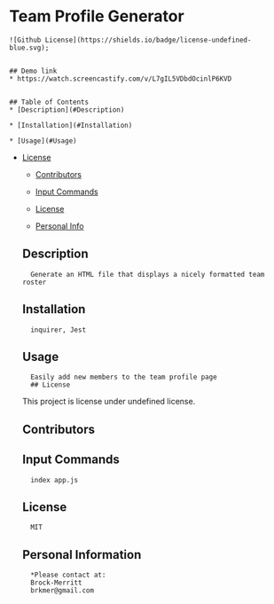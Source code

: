# Team Profile Generator

    ![Github License](https://shields.io/badge/license-undefined-blue.svg);


    ## Demo link
    * https://watch.screencastify.com/v/L7gIL5VDbdOcinlP6KVD
    

    ## Table of Contents
    * [Description](#Description)

    * [Installation](#Installation)

    * [Usage](#Usage)
    
* [License](#license)


    * [Contributors](#Contributors)

    * [Input Commands](#Test)

    * [License](#License)

    * [Personal Info](#Github)


    ## Description 
        Generate an HTML file that displays a nicely formatted team roster

    ## Installation 
        inquirer, Jest

    ## Usage 
        Easily add new members to the team profile page
        ## License
    This project is license under undefined license.
    

    ## Contributors 
        

    ## Input Commands 
        index app.js

    ## License
        MIT

    ## Personal Information
        *Please contact at:
        Brock-Merritt
        brkmer@gmail.com
    
